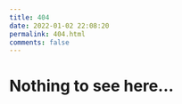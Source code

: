```yaml
---
title: 404
date: 2022-01-02 22:08:20
permalink: 404.html
comments: false
---
```


# Nothing to see here...

